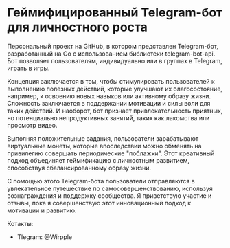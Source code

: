 # Геймифицированный Telegram-бот для личностного роста

Персональный проект на GitHub, в котором представлен Telegram-бот, разработанный на Go с использованием библиотеки telegram-bot-api. Бот позволяет пользователям, индивидуально или в группах в Telegram, играть в игры.

Концепция заключается в том, чтобы стимулировать пользователей к выполнению полезных действий, которые улучшают их благосостояние, например, к освоению новых навыков или активному образу жизни. Сложность заключается в поддержании мотивации и силы воли для таких действий. И наоборот, бот признает привлекательность приятных, но потенциально непродуктивных занятий, таких как лакомства или просмотр видео.

Выполняя положительные задания, пользователи зарабатывают виртуальные монеты, которые впоследствии можно обменять на привилегию совершать периодические "поблажки". Этот креативный подход объединяет геймификацию с личностным развитием, способствуя сбалансированному образу жизни.

С помощью этого Telegram-бота пользователи отправляются в увлекательное путешествие по самосовершенствованию, используя вознаграждения и поддержку сообщества. Я приветствую участие и отзывы, пока я совершенствую этот инновационный подход к мотивации и развитию.

Котакты: 
- Tlegram: @Wirpple 
